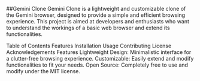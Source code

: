 ##Gemini Clone
Gemini Clone is a lightweight and customizable clone of the Gemini browser, designed to provide a simple and efficient browsing experience. This project is aimed at developers and enthusiasts who want to understand the workings of a basic web browser and extend its functionalities.

Table of Contents
Features
Installation
Usage
Contributing
License
Acknowledgements
Features
Lightweight Design: Minimalistic interface for a clutter-free browsing experience.
Customizable: Easily extend and modify functionalities to fit your needs.
Open Source: Completely free to use and modify under the MIT license.
